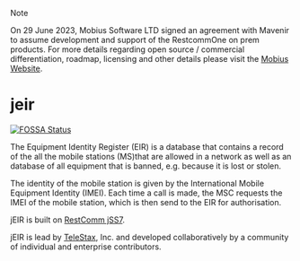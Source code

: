 > [!NOTE]  
> On 29 June 2023, Mobius Software LTD signed an agreement with Mavenir to assume development and support of the RestcommOne on prem products.  For more details regarding open source / commercial differentiation, roadmap, licensing and other details please visit the [Mobius Website](https://www.mobius-software.com/telestaxannouncement).

# jeir
[![FOSSA Status](https://app.fossa.io/api/projects/git%2Bhttps%3A%2F%2Fgithub.com%2FRestComm%2Fjeir.svg?type=shield)](https://app.fossa.io/projects/git%2Bhttps%3A%2F%2Fgithub.com%2FRestComm%2Fjeir?ref=badge_shield)

The Equipment Identity Register (EIR) is a database that contains a record of the all the mobile stations (MS)that are allowed in a network as well as an database of all equipment that is banned, e.g. because it is lost or stolen.

The identity of the mobile station is given by the International Mobile Equipment Identity (IMEI). Each time a call is made, the MSC requests the IMEI of the mobile station, which is then send to the EIR for authorisation.

jEIR is built on [RestComm jSS7](https://github.com/RestComm/jSS7).

jEIR is lead by [TeleStax](http://www.telestax.com/), Inc. and developed collaboratively by a community of individual and enterprise contributors.

